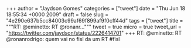 
+++
author = "Jaydson Gomes"
categories = ["tweet"]
date = "Thu Jun 18 18:55:34 +0000 2009"
draft = false
slug = "4e290e637b5cc84003c99af69f899af9f0cff44d"
tags = ["tweet"]
title = """RT: @eminetto: RT @ronanr..."""
tweet = true
micro = true
tweet_url = "https://twitter.com/jaydson/status/2226414701"
+++
RT: @eminetto: RT @ronanrodrigo: quem vai no fisl da um RT #fisl
